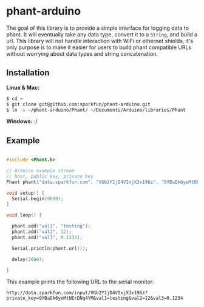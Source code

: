 # phant-arduino

The goal of this library is to provide a simple interface for logging data to phant.
It will eventually take any data type, convert it to a `String`, and build a url. This
library will not handle interaction with WiFi or ethernet shields, it's only purpose is
to make it easier for users to build phant compatible URLs without worrying about data
types and string concatenation.

## Installation

**Linux & Mac:**
```bash
$ cd ~
$ git clone git@github.com:sparkfun/phant-arduino.git
$ ln -s ~/phant-arduino/Phant/ ~/Documents/Arduino/libraries/Phant
```

**Windows:** :/

## Example

```ino

#include <Phant.h>

// Arduino example stream
// host, public key, private key
Phant phant("data.sparkfun.com", "VGb2Y1jD4VIxjX3x196z", "9YBaDk6yeMtNErDNq4YM");

void setup() {
  Serial.begin(9600);
}

void loop() {

  phant.add("val1", "testing");
  phant.add("val2", 12);
  phant.add("val3", 0.1234);

  Serial.println(phant.url());

  delay(2000);

}

```

This example prints the following URL to the serial monitor:

```
http://data.sparkfun.com/input/VGb2Y1jD4VIxjX3x196z?private_key=9YBaDk6yeMtNErDNq4YM&val1=testing&val2=12&val3=0.1234
```
